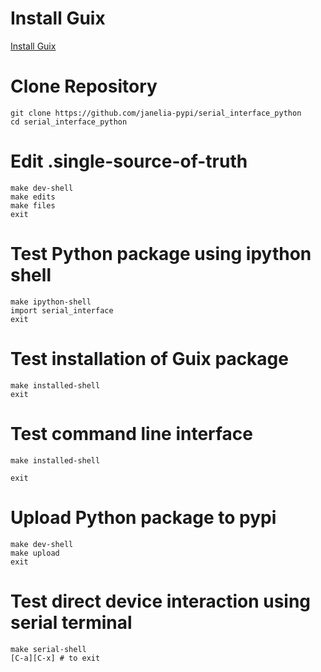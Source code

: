 # Install Guix
[Install Guix](https://guix.gnu.org/manual/en/html_node/Binary-Installation.html)

# Clone Repository

```shell
git clone https://github.com/janelia-pypi/serial_interface_python
cd serial_interface_python
```

# Edit .single-source-of-truth

```shell
make dev-shell
make edits
make files
exit
```

# Test Python package using ipython shell

```shell
make ipython-shell
import serial_interface
exit
```

# Test installation of Guix package

```shell
make installed-shell
exit
```

# Test command line interface

```shell
make installed-shell

exit
```

# Upload Python package to pypi

```shell
make dev-shell
make upload
exit
```

# Test direct device interaction using serial terminal

```shell
make serial-shell
[C-a][C-x] # to exit
```
